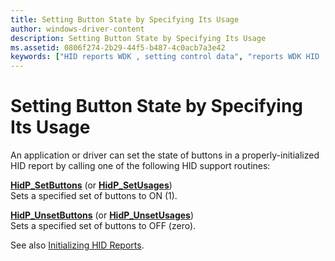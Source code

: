 ```yaml
---
title: Setting Button State by Specifying Its Usage
author: windows-driver-content
description: Setting Button State by Specifying Its Usage
ms.assetid: 0806f274-2b29-44f5-b487-4c0acb7a3e42
keywords: ["HID reports WDK , setting control data", "reports WDK HID , setting control data", "button usages WDK HID"]
---
```


# Setting Button State by Specifying Its Usage





An application or driver can set the state of buttons in a properly-initialized HID report by calling one of the following HID support routines:

<a href="" id="hidp-setbuttons--or-hidp-setusages-"></a>[**HidP\_SetButtons**](https://msdn.microsoft.com/library/windows/hardware/ff539779) (or [**HidP\_SetUsages**](https://msdn.microsoft.com/library/windows/hardware/ff539792))  
Sets a specified set of buttons to ON (1).

<a href="" id="hidp-unsetbuttons--or-hidp-unsetusages-"></a>[**HidP\_UnsetButtons**](https://msdn.microsoft.com/library/windows/hardware/ff539812) (or [**HidP\_UnsetUsages**](https://msdn.microsoft.com/library/windows/hardware/ff539819))  
Sets a specified set of buttons to OFF (zero).

<a href="" id="see-also-initializing-hid-reports-"></a>See also [Initializing HID Reports](initializing-hid-reports.md).  

 

 




